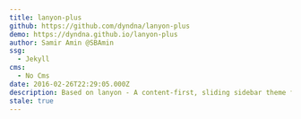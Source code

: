 ```yaml
---
title: lanyon-plus
github: https://github.com/dyndna/lanyon-plus
demo: https://dyndna.github.io/lanyon-plus
author: Samir Amin @SBAmin
ssg:
  - Jekyll
cms:
  - No Cms
date: 2016-02-26T22:29:05.000Z
description: Based on lanyon - A content-first, sliding sidebar theme for Jekyll. Demo at
stale: true
---
```

